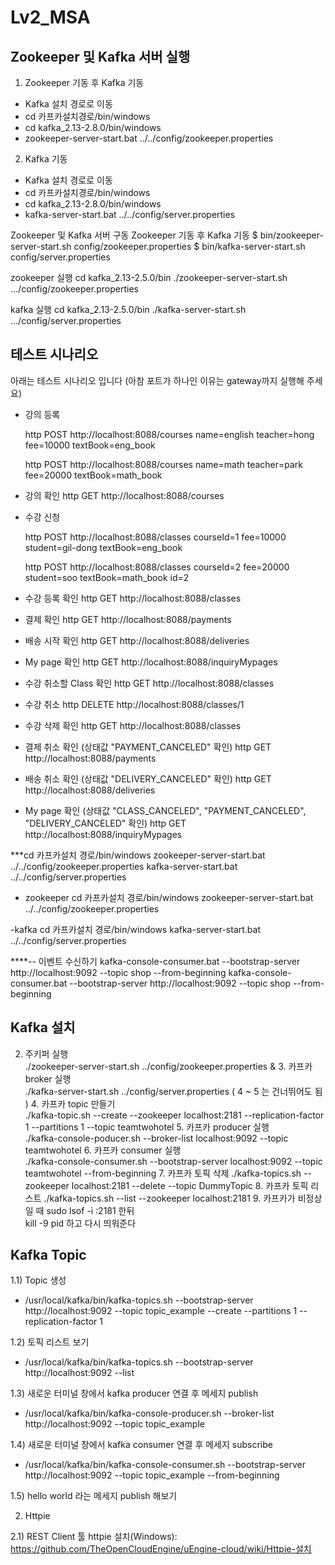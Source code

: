 # Lv2_MSA

## Zookeeper 및 Kafka 서버 실행
 1. Zookeeper 기동 후 Kafka 기동
   - Kafka 설치 경로로 이동
   - cd 카프카설치경로/bin/windows
   - cd kafka_2.13-2.8.0/bin/windows
   - zookeeper-server-start.bat ../../config/zookeeper.properties

2. Kafka 기동
  - Kafka 설치 경로로 이동
  - cd 카프카설치경로/bin/windows
  - cd kafka_2.13-2.8.0/bin/windows
  - kafka-server-start.bat ../../config/server.properties

Zookeeper 및 Kafka 서버 구동
Zookeeper 기동 후 Kafka 기동
$ bin/zookeeper-server-start.sh config/zookeeper.properties
$ bin/kafka-server-start.sh config/server.properties

zookeeper 실행
cd kafka_2.13-2.5.0/bin
./zookeeper-server-start.sh …/config/zookeeper.properties

kafka 실행
cd kafka_2.13-2.5.0/bin
./kafka-server-start.sh …/config/server.properties

## 테스트 시나리오
아래는 테스트 시나리오 입니다 (아참 포트가 하나인 이유는 gateway까지 실행해 주세요)

- 강의 등록
  
  http POST http://localhost:8088/courses name=english teacher=hong fee=10000 textBook=eng_book
  
  http POST http://localhost:8088/courses name=math teacher=park fee=20000 textBook=math_book

- 강의 확인
  http GET http://localhost:8088/courses

- 수강 신청
  
  http POST http://localhost:8088/classes courseId=1 fee=10000 student=gil-dong textBook=eng_book

  http POST http://localhost:8088/classes courseId=2 fee=20000 student=soo textBook=math_book id=2

- 수강 등록 확인
  http GET http://localhost:8088/classes

- 결제 확인
  http GET http://localhost:8088/payments

- 배송 시작 확인
  http GET http://localhost:8088/deliveries

- My page 확인
  http GET http://localhost:8088/inquiryMypages

- 수강 취소할 Class 확인
  http GET http://localhost:8088/classes

- 수강 취소
  http DELETE http://localhost:8088/classes/1

- 수강 삭제 확인
  http GET http://localhost:8088/classes

- 결제 취소 확인 (상태값 "PAYMENT_CANCELED" 확인)
  http GET http://localhost:8088/payments

- 배송 취소 확인 (상태값 "DELIVERY_CANCELED" 확인)
  http GET http://localhost:8088/deliveries

- My page 확인 (상태값 "CLASS_CANCELED", "PAYMENT_CANCELED", "DELIVERY_CANCELED" 확인)
  http GET http://localhost:8088/inquiryMypages


***cd 카프카설치 경로/bin/windows
zookeeper-server-start.bat ../../config/zookeeper.properties
kafka-server-start.bat ../../config/server.properties

- zookeeper 
cd 카프카설치 경로/bin/windows
zookeeper-server-start.bat ../../config/zookeeper.properties	

-kafka
cd 카프카설치 경로/bin/windows
kafka-server-start.bat ../../config/server.properties

****-- 이벤트 수신하기
kafka-console-consumer.bat --bootstrap-server http://localhost:9092 --topic shop --from-beginning
kafka-console-consumer.bat --bootstrap-server http://localhost:9092 --topic shop --from-beginning

## Kafka 설치



2. 주키퍼 실행  
     ./zookeeper-server-start.sh ../config/zookeeper.properties &
    3. 카프카 broker 실행  
     ./kafka-server-start.sh ../config/server.properties
    ( 4 ~ 5 는 건너뛰어도 됨 )
    4. 카프카 topic 만들기  
     ./kafka-topic.sh --create --zookeeper localhost:2181 --replication-factor 1 --partitions 1 --topic teamtwohotel
    5. 카프카 producer 실행  
     ./kafka-console-poducer.sh --broker-list localhost:9092 --topic teamtwohotel
    6. 카프카 consumer 실행  
     ./kafka-console-consumer.sh --bootstrap-server localhost:9092 --topic teamtwohotel --from-beginning
    7. 카프카 토픽 삭제
     ./kafka-topics.sh --zookeeper localhost:2181 --delete --topic DummyTopic
    8. 카프카 토픽 리스트
     ./kafka-topics.sh --list --zookeeper localhost:2181
    9. 카프카가 비정상일 때 
     sudo lsof -i :2181 한뒤  
     kill -9 pid 하고 다시 띄워준다


## Kafka Topic 

1.1) Topic 생성
  - /usr/local/kafka/bin/kafka-topics.sh --bootstrap-server http://localhost:9092 --topic topic_example --create --partitions 1 --replication-factor 1

1.2) 토픽 리스트 보기
  - /usr/local/kafka/bin/kafka-topics.sh --bootstrap-server http://localhost:9092 --list    

1.3) 새로운 터미널 창에서 kafka producer 연결 후 메세지 publish
  - /usr/local/kafka/bin/kafka-console-producer.sh --broker-list http://localhost:9092 --topic topic_example

1.4) 새로운 터미널 창에서 kafka consumer 연결 후 메세지 subscribe
  - /usr/local/kafka/bin/kafka-console-consumer.sh --bootstrap-server http://localhost:9092 --topic topic_example --from-beginning

1.5) hello world 라는 메세지 publish 해보기



2. Httpie
 
2.1) REST Client 툴 httpie 설치(Windows): 
      https://github.com/TheOpenCloudEngine/uEngine-cloud/wiki/Httpie-설치
